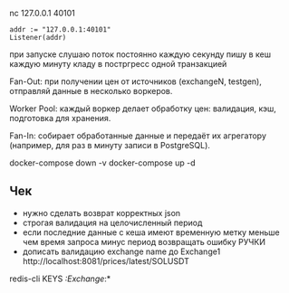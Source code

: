 nc 127.0.0.1 40101

	addr := "127.0.0.1:40101"
	Listener(addr)


при запуске слушаю поток постоянно
каждую секунду пишу в кеш
каждую минуту кладу в постргресс одной транзакцией



Fan-Out: при получении цен от источников (exchangeN, testgen), отправляй данные в несколько воркеров.

Worker Pool: каждый воркер делает обработку цен: валидация, кэш, подготовка для хранения.

Fan-In: собирает обработанные данные и передаёт их агрегатору (например, для раз в минуту записи в PostgreSQL).


docker-compose down -v
docker-compose up -d


## Чек
- нужно сделать возврат корректных json
- строгая валидация на целочисленный период
- если последние данные с кеша имеют временную метку меньше чем время запроса минус период возвращать ошибку 
РУЧКИ
- дописать валидацию exchange name до Exchange1
http://localhost:8081/prices/latest/SOLUSDT

redis-cli KEYS *:Exchange*:*